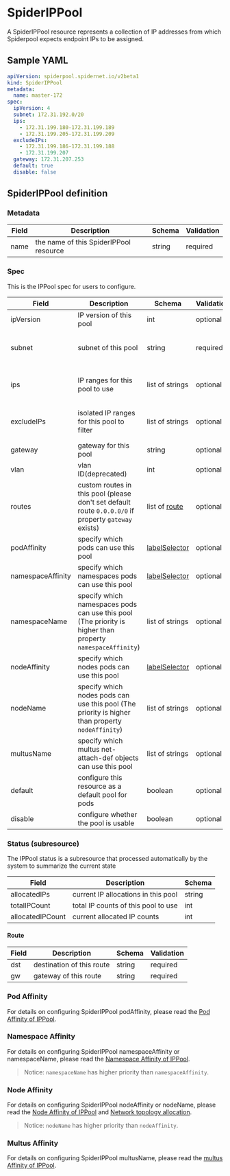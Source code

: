 # SpiderIPPool

A SpiderIPPool resource represents a collection of IP addresses from which Spiderpool expects endpoint IPs to be assigned.

## Sample YAML

```yaml
apiVersion: spiderpool.spidernet.io/v2beta1
kind: SpiderIPPool
metadata:
  name: master-172
spec:
  ipVersion: 4
  subnet: 172.31.192.0/20
  ips:
    - 172.31.199.180-172.31.199.189
    - 172.31.199.205-172.31.199.209
  excludeIPs:
    - 172.31.199.186-172.31.199.188
    - 172.31.199.207
  gateway: 172.31.207.253
  default: true
  disable: false
```

## SpiderIPPool definition

### Metadata

| Field | Description                            | Schema | Validation |
|-------|----------------------------------------|--------|------------|
| name  | the name of this SpiderIPPool resource | string | required   |

### Spec

This is the IPPool spec for users to configure.

| Field             | Description                                                                                                | Schema                                                                                                                                 | Validation | Values                                   | Default |
|-------------------|------------------------------------------------------------------------------------------------------------|----------------------------------------------------------------------------------------------------------------------------------------|------------|------------------------------------------|---------|
| ipVersion         | IP version of this pool                                                                                    | int                                                                                                                                    | optional   | 4,6                                      |         |
| subnet            | subnet of this pool                                                                                        | string                                                                                                                                 | required   | IPv4 or IPv6 CIDR.<br/>Must not overlap  |         |
| ips               | IP ranges for this pool to use                                                                             | list of strings                                                                                                                        | optional   | array of IP ranges and single IP address |         |
| excludeIPs        | isolated IP ranges for this pool to filter                                                                 | list of strings                                                                                                                        | optional   | array of IP ranges and single IP address |         |
| gateway           | gateway for this pool                                                                                      | string                                                                                                                                 | optional   | an IP address                            |         |
| vlan              | vlan ID(deprecated)                                                                                        | int                                                                                                                                    | optional   | [0,4094]                                 | 0       |
| routes            | custom routes in this pool (please don't set default route `0.0.0.0/0` if property `gateway` exists)       | list of [route](./crd-spiderippool.md#Route)                                                                                           | optional   |                                          |         |
| podAffinity       | specify which pods can use this pool                                                                       | [labelSelector](https://github.com/kubernetes/kubernetes/blob/v1.27.0/staging/src/k8s.io/apimachinery/pkg/apis/meta/v1/types.go#L1195) | optional   | kubernetes LabelSelector                 |         |
| namespaceAffinity | specify which namespaces pods can use this pool                                                            | [labelSelector](https://github.com/kubernetes/kubernetes/blob/v1.27.0/staging/src/k8s.io/apimachinery/pkg/apis/meta/v1/types.go#L1195) | optional   | kubernetes LabelSelector                 |         |
| namespaceName     | specify which namespaces pods can use this pool (The priority is higher than property `namespaceAffinity`) | list of strings                                                                                                                        | optional   |                                          |         |
| nodeAffinity      | specify which nodes pods can use this pool                                                                 | [labelSelector](https://github.com/kubernetes/kubernetes/blob/v1.27.0/staging/src/k8s.io/apimachinery/pkg/apis/meta/v1/types.go#L1195) | optional   | kubernetes LabelSelector                 |         |
| nodeName          | specify which nodes pods can use this pool (The priority is higher than property `nodeAffinity`)           | list of strings                                                                                                                        | optional   |                                          |         |
| multusName        | specify which multus net-attach-def objects can use this pool                                              | list of strings                                                                                                                        | optional   |                                          |         |
| default           | configure this resource as a default pool for pods                                                         | boolean                                                                                                                                | optional   | true,false                               | false   |
| disable           | configure whether the pool is usable                                                                       | boolean                                                                                                                                | optional   | true,false                               | false   |

### Status (subresource)

The IPPool status is a subresource that processed automatically by the system to summarize the current state

| Field             | Description                         | Schema |
|-------------------|-------------------------------------|--------|
| allocatedIPs      | current IP allocations in this pool | string |
| totalIPCount      | total IP counts of this pool to use | int    |
| allocatedIPCount  | current allocated IP counts         | int    |

#### Route

| Field | Description               | Schema | Validation  |
|-------|---------------------------|--------|-------------|
| dst   | destination of this route | string | required    |
| gw    | gateway of this route     | string | required    |

### Pod Affinity

For details on configuring SpiderIPPool podAffinity, please read the [Pod Affinity of IPPool](../usage/spider-affinity.md).

### Namespace Affinity

For details on configuring SpiderIPPool namespaceAffinity or namespaceName, please read the [Namespace Affinity of IPPool](../usage/spider-affinity.md).
> Notice: `namespaceName` has higher priority than `namespaceAffinity`.

### Node Affinity

For details on configuring SpiderIPPool nodeAffinity or nodeName, please read the [Node Affinity of IPPool](../usage/spider-affinity.md) and [Network topology allocation](./../usage/network-topology.md).
> Notice: `nodeName` has higher priority than `nodeAffinity`.

### Multus Affinity

For details on configuring SpiderIPPool multusName, please read the [multus Affinity of IPPool](../usage/spider-affinity.md).
